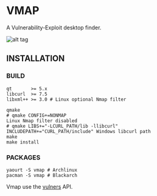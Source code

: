 # VMAP

A Vulnerability-Exploit desktop finder.

![alt tag](https://image.ibb.co/nK2ppv/vmap.png)

## INSTALLATION

### BUILD

```shell
qt       >= 5.x
libcurl  >= 7.5
libxml++ >= 3.0 # Linux optional Nmap filter
```
```shell
qmake
# qmake CONFIG+=NONMAP                                                     Linux Nmap filter disabled
# qmake LIBS+="-LCURL_PATH/lib -llibcurl" INCLUDEPATH+="CURL_PATH/include" Windows libcurl path
make
make install
```
### PACKAGES

```shell
yaourt -S vmap # Archlinux
pacman -S vmap # Blackarch
```
Vmap use the [vulners](https://vulners.com/api/v3/) API.
